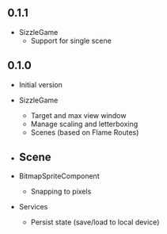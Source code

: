 ## 0.1.1

- SizzleGame
  - Support for single scene


## 0.1.0

- Initial version
- SizzleGame
  - Target and max view window
  - Manage scaling and letterboxing
  - Scenes (based on Flame Routes)


- Scene
    -

- BitmapSpriteComponent
  - Snapping to pixels
- Services
  - Persist state (save/load to local device)
